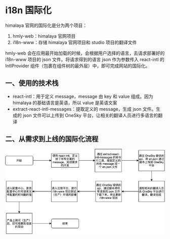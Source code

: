 # i18n 国际化

himalaya 官网的国际化是分为两个项目：

1. hmly-web：himalaya 官网项目
2. i18n-www：存储 himalaya 官网项目和 studio 项目的翻译文件

hmly-web 会在应用最开始加载的时候，会根据用户选择的语言，去请求部署好的 i18n-www 项目的 json 文件。将请求得到的语言 json 作为参数传入 react-intl 的 IntlProvider 组件（包裹在组件树的最外层）中，即可完成网站的国际化。

## 一、使用的技术栈

- react-intl：用于定义 message，message 由 key 和 value 组成。因为 himalaya 的基础语言是英语，所以 value 是英语文案
- extract-react-intl-messages：提取定义的 message，生成 json 文件。生成的 json 文件可以上传到 OneSky 平台，让相关的翻译人员进行多语言的翻译

## 二、从需求到上线的国际化流程

<img src="./assets/i18n国际化.png">
